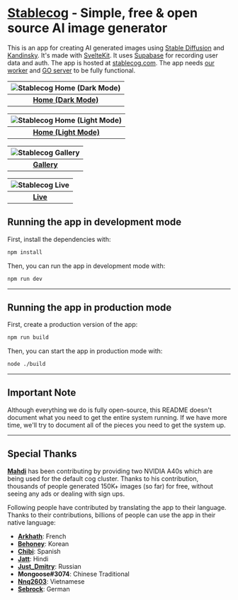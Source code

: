 # [Stablecog](https://stablecog.com) - Simple, free & open source AI image generator

This is an app for creating AI generated images using [Stable Diffusion](https://github.com/CompVis/stable-diffusion) and [Kandinsky](https://github.com/ai-forever/Kandinsky-2). It's made with [SvelteKit](https://kit.svelte.dev). It uses [Supabase](https://supabase.com) for recording user data and auth. The app is hosted at [stablecog.com](https://stablecog.com). The app needs [our worker](https://github.com/stablecog.com/sc-worker) and [GO server](https://github.com/stablecog/sc-go) to be fully functional.

| ![Stablecog Home (Dark Mode)](https://ba.stablecog.com/mockups/home-dark-window-2560.webp) |
| :----------------------------------------------------------------------------------------: |
|                 <b>[Home (Dark Mode)](https://stablecog.com/generate)</b>                  |

| ![Stablecog Home (Light Mode)](https://ba.stablecog.com/mockups/home-light-window-2560.webp) |
| :------------------------------------------------------------------------------------------: |
|                  <b>[Home (Light Mode)](https://stablecog.com/generate)</b>                  |

| ![Stablecog Gallery](https://ba.stablecog.com/mockups/gallery-dark-window-2560.webp) |
| :----------------------------------------------------------------------------------: |
|                   <b>[Gallery](https://stablecog.com/gallery)</b>                    |

| ![Stablecog Live](https://ba.stablecog.com/mockups/live-dark-window-2560.webp) |
| :----------------------------------------------------------------------------: |
|                   <b>[Live](https://stablecog.com/live)</b>                    |

## Running the app in development mode

First, install the dependencies with:

```bash
npm install
```

Then, you can run the app in development mode with:

```bash
npm run dev
```

---

## Running the app in production mode

First, create a production version of the app:

```bash
npm run build
```

Then, you can start the app in production mode with:

```bash
node ./build
```

---

## Important Note

Although everything we do is fully open-source, this README doesn't document what you need to get the entire system running. If we have more time, we'll try to document all of the pieces you need to get the system up.

---

## Special Thanks

[**Mahdi**](https://twitter.com/MahdiMC) has been contributing by providing two NVIDIA A40s which are being used for the default cog cluster. Thanks to his contribution, thousands of people generated 150K+ images (so far) for free, without seeing any ads or dealing with sign ups.

Following people have contributed by translating the app to their language. Thanks to their contributions, billions of people can use the app in their native language:

- [**Arkhath**](https://twitter.com/Arkhath): French
- [**Behoney**](https://github.com/behoney): Korean
- [**Chibi**](https://twitter.com/CryptoChibs): Spanish
- [**Jatt**](https://twitter.com/BananoJatt): Hindi
- [**Just_Dmitry**](https://github.com/justdmitry): Russian
- **Mongoose#3074**: Chinese Traditional
- [**Nnq2603**](mailto:5vil@live.com): Vietnamese
- [**Sebrock**](https://twitter.com/sebrock): German
